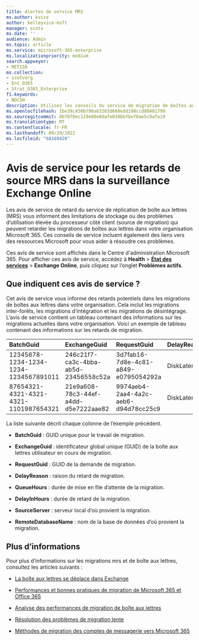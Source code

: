```yaml
---
title: Alertes de service MRS
ms.author: kvice
author: kelleyvice-msft
manager: scotv
ms.date: ''
audience: Admin
ms.topic: article
ms.service: microsoft-365-enterprise
ms.localizationpriority: medium
search.appveyor:
- MET150
ms.collection:
- scotvorg
- Ent_O365
- Strat_O365_Enterprise
f1.keywords:
- NOCSH
description: Utilisez les conseils du service de migration de boîtes aux lettres pour surveiller les retards dans les demandes de migration de boîte aux lettres dans votre organisation.
ms.openlocfilehash: 1be39c430b790a63263d668edd198ccd80401799
ms.sourcegitcommit: 0b7070ec119e00e0dafe030bbfbef0ae5c9afa19
ms.translationtype: MT
ms.contentlocale: fr-FR
ms.lasthandoff: 09/29/2022
ms.locfileid: "68169428"
---
```

# <a name="service-advisories-for-mrs-source-delays-in-exchange-online-monitoring"></a>Avis de service pour les retards de source MRS dans la surveillance Exchange Online

Les avis de service de retard du service de réplication de boîte aux lettres (MRS) vous informent des limitations de stockage ou des problèmes d’utilisation élevée du processeur côté client (source de migration) qui peuvent retarder les migrations de boîtes aux lettres dans votre organisation Microsoft 365. Ces conseils de service incluent également des liens vers des ressources Microsoft pour vous aider à résoudre ces problèmes.

Ces avis de service sont affichés dans le Centre d'administration Microsoft 365. Pour afficher ces avis de service, accédez à **Health** >  <a href="https://go.microsoft.com/fwlink/p/?linkid=842900" target="_blank">**État des services**</a> >  **Exchange Online**, puis cliquez sur l’onglet **Problèmes actifs**.

## <a name="what-do-these-service-advisories-indicate"></a>Que indiquent ces avis de service ?

Cet avis de service vous informe des retards potentiels dans les migrations de boîtes aux lettres dans votre organisation. Cela inclut les migrations inter-forêts, les migrations d’intégration et les migrations de désintégrage. L’avis de service contient un tableau contenant des informations sur les migrations actuelles dans votre organisation. Voici un exemple de tableau contenant des informations sur les retards de migration.

| BatchGuid | ExchangeGuid | RequestGuid | DelayReason |QueuedHours | DelayInHours | SourceServer | RemoteDatabaseName |
|:---------|:---------|:---------|:---------|:---------|:---------|:---------|:---------|
|12345678-1234-1234-1234-1234567891011|246c21f7-ca3c-4bba-ab5d-23456558c52a|3d7fab16-7d8e-4c81-a849-e0795054292a|DiskLatency|35.2|27.3|RD1GBL01EXCH003|GBL01EDAG001-db002|
|87654321-4321-4321-4321-1101987654321|21e9a608-78c3-44ef-a4dd-d5e7222aae82|9974aeb4-2aa4-4a2c-aeb6-d94d78cc25c9|DiskLatency|0.4|0.9|RD1GBL01EXCH010|GBL01EDAG010-db003|

La liste suivante décrit chaque colonne de l’exemple précédent.

- **BatchGuid** : GUID unique pour le travail de migration.

- **ExchangeGuid** : identificateur global unique (GUID) de la boîte aux lettres utilisateur en cours de migration.

- **RequestGuid** : GUID de la demande de migration.

- **DelayReason** : raison du retard de migration.

- **QueueHours** : durée de mise en file d’attente de la migration.

- **DelayInHours** : durée de retard de la migration.

- **SourceServer** : serveur local d’où provient la migration.

- **RemoteDatabaseName** : nom de la base de données d’où provient la migration.

## <a name="more-information"></a>Plus d’informations

Pour plus d’informations sur les migrations mrs et de boîte aux lettres, consultez les articles suivants :

- [La boîte aux lettres se déplace dans Exchange](/exchange/recipients/mailbox-moves)

- [Performances et bonnes pratiques de migration de Microsoft 365 et Office 365](/exchange/mailbox-migration/office-365-migration-best-practices)

- [Analyse des performances de migration de boîte aux lettres](https://techcommunity.microsoft.com/t5/exchange-team-blog/mailbox-migration-performance-analysis/ba-p/587134)

- [Résolution des problèmes de migration lente](https://techcommunity.microsoft.com/t5/exchange-team-blog/troubleshooting-slow-migrations/ba-p/1795706)

- [Méthodes de migration des comptes de messagerie vers Microsoft 365](/exchange/mailbox-migration/mailbox-migration)
